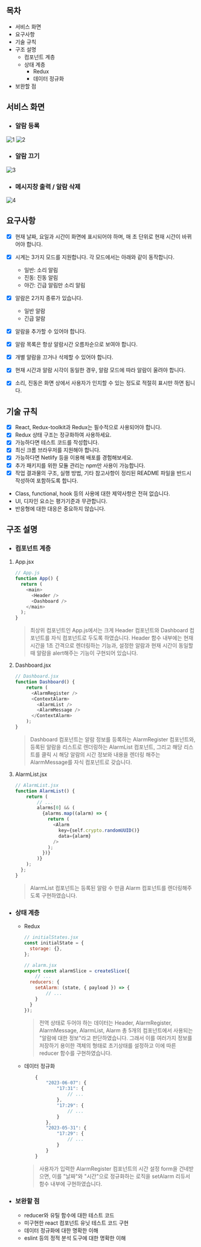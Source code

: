 ## 목차
  - 서비스 화면
  - 요구사항
  - 기술 규칙
  - 구조 설명
    - 컴포넌트 계층
    - 상태 계층
      - Redux
      - 데이터 정규화
  - 보완할 점


## 서비스 화면
- ### 알람 등록
![1](https://github.com/RalphMoon/alarmizer/assets/110374331/db5fadc6-c568-42bc-80ac-8c379892e1fc)
![2](https://github.com/RalphMoon/alarmizer/assets/110374331/54ac5249-34d1-4795-abc1-5112f4d9b457)
- ### 알람 끄기
![3](https://github.com/RalphMoon/alarmizer/assets/110374331/443523d2-d751-431c-bbbe-a22d0a5bf19b)
- ### 메시지창 출력 / 알람 삭제
![4](https://github.com/RalphMoon/alarmizer/assets/110374331/9ea56079-5b96-4b03-9eac-7339b25164fc)


## 요구사항

- [x] 현재 날짜, 요일과 시간이 화면에 표시되어야 하며, 매 초 단위로 현재 시간이 바뀌어야 합니다.
- [x] 시계는 3가지 모드를 지원합니다. 각 모드에서는 아래와 같이 동작합니다.
  - 일반: 소리 알림
  - 진동: 진동 알림
  - 야간: 긴급 알림만 소리 알림
- [x] 알람은 2가지 종류가 있습니다.
  - 일반 알람
  - 긴급 알람
- [x] 알람을 추가할 수 있어야 합니다.
- [x] 알람 목록은 항상 알람시간 오름차순으로 보여야 합니다.
- [x] 개별 알람을 끄거나 삭제할 수 있어야 합니다.
- [x] 현재 시간과 알람 시각이 동일한 경우, 알람 모드에 따라 알람이 울려야 합니다.
- [x] 소리, 진동은 화면 상에서 사용자가 인지할 수 있는 정도로 적절히 표시만 하면 됩니다.


## 기술 규칙

- [x] React, Redux-toolkit과 Redux는 필수적으로 사용되어야 합니다.
- [x] Redux 상태 구조는 정규화하여 사용하세요.
- [x] 가능하다면 테스트 코드를 작성합니다.
- [x] 최신 크롬 브라우저를 지원해야 합니다.
- [x] 가능하다면 Netlify 등을 이용해 배포를 경험해보세요.
- [x] 추가 패키지를 위한 모듈 관리는 npm만 사용이 가능합니다.
- [x] 작업 결과물의 구조, 실행 방법, 기타 참고사항이 정리된 README 파일을 반드시 작성하여 포함하도록 합니다.
- Class, functional, hook 등의 사용에 대한 제약사항은 전혀 없습니다.
- UI, 디자인 요소는 평가기준과 무관합니다.
- 반응형에 대한 대응은 중요하지 않습니다.


## 구조 설명

- ### 컴포넌트 계층
1. App.jsx
    ```javascript
    // App.js
    function App() {
      return (
        <main>
          <Header />
          <Dashboard />
        </main>
      );
    }
    ```
    > 최상위 컴포넌트인 App.js에서는 크게 Header 컴포넌트와 Dashboard 컴포넌트를 자식 컴포넌트로 두도록 하였습니다. Header 함수 내부에는 현재 시간을 1초 간격으로 렌더링하는 기능과, 설정한 알람과 현재 시간이 동일할 때 알람을 alert해주는 기능이 구현되어 있습니다.

2. Dashboard.jsx
    ```javascript
    // Dashboard.jsx
    function Dashboard() {
        return (
          <AlarmRegister />
          <ContextAlarm>
            <AlarmList />
            <AlarmMessage />
          </ContextAlarm>
        );
    }
    ```
    > Dashboard 컴포넌트는 알람 정보를 등록하는 AlarmRegister 컴포넌트와,
    등록된 알람을 리스트로 렌더링하는 AlarmList 컴포넌트, 그리고 해당 리스트를 클릭 시 해당 알람의 시간 정보와 내용을 렌더링 해주는 AlarmMessage를 자식 컴포넌트로 갖습니다.

3.  AlarmList.jsx
    ```javascript
    // AlarmList.jsx
    function AlarmList() {
        return (
            // ...
            alarms[0] && (
              {alarms.map((alarm) => {
                return (
                  <Alarm
                    key={self.crypto.randomUUID()}
                    data={alarm}
                  />
                );
              })}
            )}
        );
      };
    }
    ```
    > AlarmList 컴포넌트는 등록된 알람 수 만큼 Alarm 컴포넌트를 렌더링해주도록 구현하였습니다.

- ### 상태 계층
    - Redux
        ```javascript
        // initialStates.jsx
        const initialState = {
          storage: {},
        };

        // alarm.jsx
        export const alarmSlice = createSlice({
            // ...
          reducers: {
            setAlarm: (state, { payload }) => {
                // ...
            }
          }
        });
        ```
        > 전역 상태로 두어야 하는 데이터는 Header, AlarmRegister, AlarmMessage, AlarmList, Alarm 총 5개의 컴포넌트에서 사용되는 "알람에 대한 정보"라고 판단하였습니다. 그래서 이를 여러가지 정보를 저장하기 용이한 객체의 형태로 초기상태를 설정하고 이에 따른 reducer 함수를 구현하였습니다.

    - 데이터 정규화
        ```javascript
            {
                "2023-06-07": {
                    "17:31": {
                        // ...
                    },
                    "17:29": {
                        // ...
                    }
                },
                "2023-05-31": {
                    "17:29": {
                        // ...
                    }
                }
            }
        ```
        > 사용자가 입력한 AlarmRegister 컴포넌트의 시간 설정 form을 건네받으면, 이를 "날짜"와 "시간"으로 정규화하는 로직을 setAlarm 리듀서 함수 내부에 구현하였습니다.

- ### 보완할 점
  - reducer와 유틸 함수에 대한 테스트 코드
  - 미구현한 react 컴포넌트 유닛 테스트 코드 구현
  - 데이터 정규화에 대한 명확한 이해
  - eslint 등의 정적 분석 도구에 대한 명확한 이해
